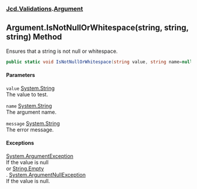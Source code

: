 ### [Jcd.Validations](Jcd_Validations.md 'Jcd.Validations').[Argument](Jcd_Validations_Argument.md 'Jcd.Validations.Argument')
## Argument.IsNotNullOrWhitespace(string, string, string) Method
Ensures that a string is not null or whitespace.  
```csharp
public static void IsNotNullOrWhitespace(string value, string name=null, string message=null);
```
#### Parameters
<a name='Jcd_Validations_Argument_IsNotNullOrWhitespace(string_string_string)_value'></a>
`value` [System.String](https://docs.microsoft.com/en-us/dotnet/api/System.String 'System.String')  
The value to test.
  
<a name='Jcd_Validations_Argument_IsNotNullOrWhitespace(string_string_string)_name'></a>
`name` [System.String](https://docs.microsoft.com/en-us/dotnet/api/System.String 'System.String')  
The argument name.
  
<a name='Jcd_Validations_Argument_IsNotNullOrWhitespace(string_string_string)_message'></a>
`message` [System.String](https://docs.microsoft.com/en-us/dotnet/api/System.String 'System.String')  
The error message.
  
#### Exceptions
[System.ArgumentException](https://docs.microsoft.com/en-us/dotnet/api/System.ArgumentException 'System.ArgumentException')  
If the value is null  
               or [String.Empty](https://docs.microsoft.com/en-us/dotnet/api/System.String.Empty 'System.String.Empty')  
               .
[System.ArgumentNullException](https://docs.microsoft.com/en-us/dotnet/api/System.ArgumentNullException 'System.ArgumentNullException')  
If the value is null.
